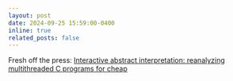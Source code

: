 ```yaml
---
layout: post
date: 2024-09-25 15:59:00-0400
inline: true
related_posts: false
---
```


Fresh off the press: [Interactive abstract interpretation: reanalyzing multithreaded C programs for cheap](https://doi.org/10.1007/s10009-024-00768-9)
